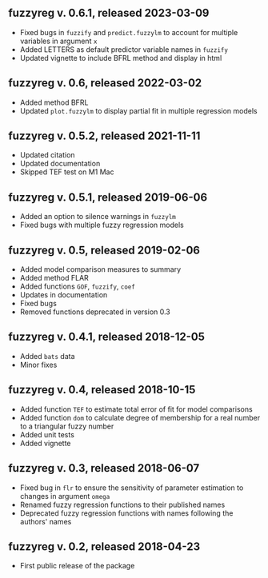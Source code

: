 ## fuzzyreg v. 0.6.1, released 2023-03-09

- Fixed bugs in `fuzzify` and `predict.fuzzylm` to account for multiple variables in argument `x`
- Added LETTERS as default predictor variable names in `fuzzify`
- Updated vignette to include BFRL method and display in html


## fuzzyreg v. 0.6, released 2022-03-02

- Added method BFRL
- Updated `plot.fuzzylm` to display partial fit in multiple regression models


## fuzzyreg v. 0.5.2, released 2021-11-11

- Updated citation
- Updated documentation
- Skipped TEF test on M1 Mac


## fuzzyreg v. 0.5.1, released 2019-06-06

- Added an option to silence warnings in `fuzzylm`
- Fixed bugs with multiple fuzzy regression models


## fuzzyreg v. 0.5, released 2019-02-06

- Added model comparison measures to summary
- Added method FLAR
- Added functions `GOF`, `fuzzify`, `coef`
- Updates in documentation
- Fixed bugs
- Removed functions deprecated in version 0.3


## fuzzyreg v. 0.4.1, released 2018-12-05

- Added `bats` data
- Minor fixes


## fuzzyreg v. 0.4, released 2018-10-15

- Added function `TEF` to estimate total error of fit for model comparisons
- Added function `dom` to calculate degree of membership for a real number to a triangular fuzzy number
- Added unit tests
- Added vignette


## fuzzyreg v. 0.3, released 2018-06-07

- Fixed bug in `flr` to ensure the sensitivity of parameter estimation to changes in argument `omega`
- Renamed fuzzy regression functions to their published names
- Deprecated fuzzy regression functions with names following the authors' names


## fuzzyreg v. 0.2, released 2018-04-23

- First public release of the package